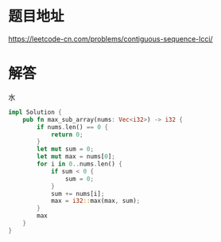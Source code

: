 # 题目地址

<https://leetcode-cn.com/problems/contiguous-sequence-lcci/>

# 解答

水

```rust
impl Solution {
    pub fn max_sub_array(nums: Vec<i32>) -> i32 {
        if nums.len() == 0 {
            return 0;
        }
        let mut sum = 0;
        let mut max = nums[0];
        for i in 0..nums.len() {
            if sum < 0 {
                sum = 0;
            }
            sum += nums[i];
            max = i32::max(max, sum);
        }
        max
    }
}

```
